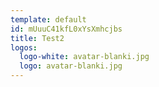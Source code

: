 ```yaml
---
template: default
id: mUuuC41kfL0xYsXmhcjbs
title: Test2
logos:
  logo-white: avatar-blanki.jpg
  logo: avatar-blanki.jpg
---
```

